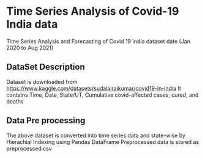 # Time Series Analysis of Covid-19 India data
Time Series Analysis and Forecasting of Covid 19 India dataset date (Jan 2020 to Aug 2021)
## DataSet Description
Dataset is downloaded from https://www.kaggle.com/datasets/sudalairajkumar/covid19-in-india
It contains Time, Date, State/UT, Cumulative covid-affected cases, cured, and deaths
## Data Pre processing
The above dataset is converted into time series data and state-wise by Hierachial Indexing using Pandas DataFrame
Preprocessed data is stored as preprocessed.csv 
